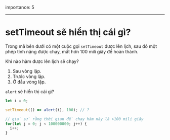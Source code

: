 importance: 5

---

# setTimeout sẽ hiển thị cái gì?

Trong mã bên dưới có một cuộc gọi `setTimeout` được lên lịch, sau đó một phép tính nặng được chạy, mất hơn 100 mili giây để hoàn thành.

Khi nào hàm được lên lịch sẽ chạy?

1. Sau vòng lặp.
2. Trước vòng lặp.
3. Ở đầu vòng lặp.


`alert` sẽ hiển thị cái gì?

```js
let i = 0;

setTimeout(() => alert(i), 100); // ?

// giả sử rằng thời gian để chạy hàm này là >100 mili giây
for(let j = 0; j < 100000000; j++) {
  i++; 
}
```
